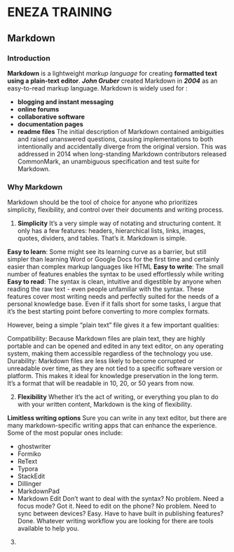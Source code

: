 # ENEZA TRAINING 
## Markdown
### Introduction 
**Markdown** is a lightweight *markup language* for creating **formatted text using a plain-text editor**. 
***John Gruber*** created Markdown in ***2004*** as an easy-to-read markup language. 
Markdown is widely used for :
- **blogging and instant messaging**
- **online forums**
- **collaborative software**
- **documentation pages**
- **readme files**
The initial description of Markdown contained ambiguities and raised unanswered questions, causing implementations to both intentionally and accidentally diverge from the original version. 
This was addressed in 2014 when long-standing Markdown contributors released CommonMark, an unambiguous specification and test suite for Markdown.
### Why Markdown
Markdown should be the tool of choice for anyone who prioritizes simplicity, flexibility, and control over their documents and writing process.
1. **Simplicity**
It’s a very simple way of notating and structuring content. It only has a few features: headers, hierarchical lists, links, images, quotes, dividers, and tables. That’s it. Markdown is simple.

**Easy to learn**: Some might see its learning curve as a barrier, but still simpler than learning Word or Google Docs for the first time and certainly easier than complex markup languages like HTML
**Easy to write**: The small number of features enables the syntax to be used effortlessly while writing
**Easy to read**: The syntax is clean, intuitive and digestible by anyone when reading the raw text - even people unfamiliar with the syntax.
These features cover most writing needs and perfectly suited for the needs of a personal knowledge base. Even if it falls short for some tasks, I argue that it’s the best starting point before converting to more complex formats.

However, being a simple “plain text” file gives it a few important qualities:

Compatibility: Because Markdown files are plain text, they are highly portable and can be opened and edited in any text editor, on any operating system, making them accessible regardless of the technology you use.
Durability: Markdown files are less likely to become corrupted or unreadable over time, as they are not tied to a specific software version or platform.
This makes it ideal for knowledge preservation in the long term. It’s a format that will be readable in 10, 20, or 50 years from now.

2. **Flexibility**
Whether it’s the act of writing, or everything you plan to do with your written content, Markdown is the king of flexibility.

**Limitless writing options**
Sure you can write in any text editor, but there are many markdown-specific writing apps that can enhance the experience. Some of the most popular ones include:
- ghostwriter
- Formiko
- ReText
- Typora
- StackEdit
- Dillinger
- MarkdownPad
- Markdown Edit
Don’t want to deal with the syntax? No problem. Need a focus mode? Got it. Need to edit on the phone? No problem. Need to sync between devices? Easy. Have to have built in publishing features? Done. Whatever writing workflow you are looking for there are tools available to help you.

3.

